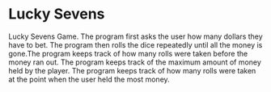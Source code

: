 # Lucky Sevens
Lucky Sevens Game. The program first asks the user how many dollars they have to bet. The program then rolls the dice repeatedly until all the money is gone.The program keeps track of how many rolls were taken before the money ran out. The program keeps track of the maximum amount of money held by the player. The program keeps track of how many rolls were taken at the point when the user held the most money.
